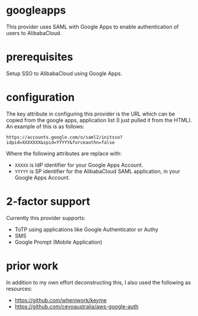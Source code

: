 # googleapps

This provider uses SAML with Google Apps to enable authentication of users to AlibabaCloud. 

# prerequisites

Setup SSO to AlibabaCloud using Google Apps.

# configuration

The key attribute in configuring this provider is the URL which can be copied from the google apps, application list (I just pulled it from the HTML). An example of this is as follows:

`https://accounts.google.com/o/saml2/initsso?idpid=XXXXXXX&spid=YYYYY&forceauthn=false`

Where the following attributes are replace with:

* `XXXXX` is IdP identifier for your Google Apps Account.
* `YYYYY` is SP identifier for the AlibabaCloud SAML application, in your Google Apps Account.

# 2-factor support

Currently this provider supports:

* ToTP using applications like Google Authenticator or Authy
* SMS
* Google Prompt (Mobile Application)

# prior work

In addition to my own effort deconstructing this, I also used the following as resources:

* https://github.com/wheniwork/keyme
* https://github.com/cevoaustralia/aws-google-auth
